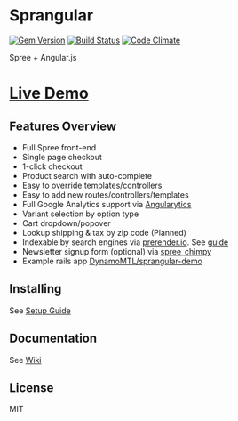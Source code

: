 # Sprangular

[![Gem Version](https://badge.fury.io/rb/sprangular.svg)](http://badge.fury.io/rb/sprangular)
[![Build Status](https://api.travis-ci.org/sprangular/sprangular.png)](https://travis-ci.org/sprangular/sprangular)
[![Code Climate](https://codeclimate.com/github/sprangular/sprangular.png)](https://codeclimate.com/github/sprangular/sprangular)

Spree + Angular.js

# [Live Demo](http://sprangular-demo.herokuapp.com)

## Features Overview

- Full Spree front-end
- Single page checkout
- 1-click checkout
- Product search with auto-complete
- Easy to override templates/controllers
- Easy to add new routes/controllers/templates
- Full Google Analytics support via [Angularytics](https://github.com/mgonto/angularytics)
- Variant selection by option type
- Cart dropdown/popover
- Lookup shipping & tax by zip code (Planned)
- Indexable by search engines via [prerender.io](http://prerender.io). See [guide](https://github.com/sprangular/sprangular/wiki/prerendering)
- Newsletter signup form (optional) via [spree_chimpy](https://github.com/DynamoMTL/spree_chimpy)
- Example rails app [DynamoMTL/sprangular-demo](https://github.com/sprangular/sprangular-demo)

## Installing

See [Setup Guide](https://github.com/DynamoMTL/sprangular/wiki/setup-guide)

## Documentation

See [Wiki](https://github.com/DynamoMTL/sprangular/wiki)

## License

MIT
